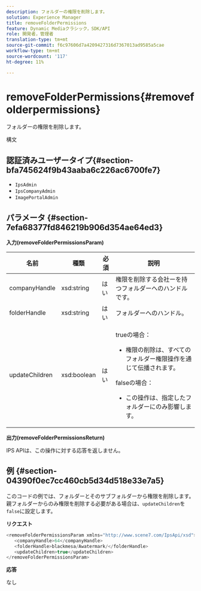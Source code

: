 ```yaml
---
description: フォルダーの権限を削除します。
solution: Experience Manager
title: removeFolderPermissions
feature: Dynamic Mediaクラシック，SDK/API
role: 開発者，管理者
translation-type: tm+mt
source-git-commit: f6c97606d7a4209427316d7367013ad9585a5cae
workflow-type: tm+mt
source-wordcount: '117'
ht-degree: 11%

---
```



# removeFolderPermissions{#removefolderpermissions}

フォルダーの権限を削除します。

構文

## 認証済みユーザータイプ{#section-bfa745624f9b43aaba6c226ac6700fe7}

* `IpsAdmin`
* `IpsCompanyAdmin`
* `ImagePortalAdmin`

## パラメータ {#section-7efa68377fd846219b906d354ae64ed3}

**入力(removeFolderPermissionsParam)**

<table id="table_15223256C63C4F008BDB1DF6F0AFE6A8"> 
 <thead> 
  <tr> 
   <th colname="col1" class="entry"> 名前 </th> 
   <th colname="col2" class="entry"> 種類 </th> 
   <th colname="col3" class="entry"> 必須 </th> 
   <th colname="col4" class="entry"> 説明 </th> 
  </tr> 
 </thead>
 <tbody> 
  <tr> 
   <td colname="col1"> <span class="codeph"> <span class="varname"> companyHandle</span> </span> </td> 
   <td colname="col2"> <span class="codeph"> xsd:string</span> </td> 
   <td colname="col3"> はい </td> 
   <td colname="col4"> 権限を削除する会社ーを持つフォルダーへのハンドルです。 </td> 
  </tr> 
  <tr> 
   <td colname="col1"> <span class="codeph"> <span class="varname"> folderHandle</span> </span> </td> 
   <td colname="col2"> <span class="codeph"> xsd:string</span> </td> 
   <td colname="col3"> はい </td> 
   <td colname="col4"> フォルダーへのハンドル。 </td> 
  </tr> 
  <tr> 
   <td colname="col1"> <span class="codeph"> <span class="varname"> updateChildren</span> </span> </td> 
   <td colname="col2"> <span class="codeph"> xsd:boolean</span> </td> 
   <td colname="col3"> はい </td> 
   <td colname="col4"> <p><span class="codeph"> true</span>の場合： 
     <ul id="ul_1305D060E0F34A61AA3C827E43F296E6"> 
      <li id="li_AB8705F3CEAD4B8A8F1C28291A6F7EC8">権限の削除は、すべてのフォルダー権限操作を通じて伝播されます。 </li> 
     </ul> </p> <p><span class="codeph"> false</span>の場合： 
     <ul id="ul_19AEE80F1FC84B64AD623E050C12A0CD"> 
      <li id="li_B8B78851004C43DB8CB7958E380AF510">この操作は、指定したフォルダーにのみ影響します。 </li> 
     </ul> </p> </td> 
  </tr> 
 </tbody> 
</table>

**出力(removeFolderPermissionsReturn)**

IPS APIは、この操作に対する応答を返しません。

## 例 {#section-04390f0ec7cc460cb5d34d518e33e7a5}

このコードの例では、フォルダーとそのサブフォルダーから権限を削除します。 親フォルダーからのみ権限を削除する必要がある場合は、`updateChildren`を`false`に設定します。

**リクエスト**

```java
<removeFolderPermissionsParam xmlns="http://www.scene7.com/IpsApi/xsd">
   <companyHandle>64</companyHandle>
   <folderHandle>blackmesa/Awatermark/</folderHandle>
   <updateChildren>true</updateChildren>
</removeFolderPermissionsParam>
```

**応答**

なし
